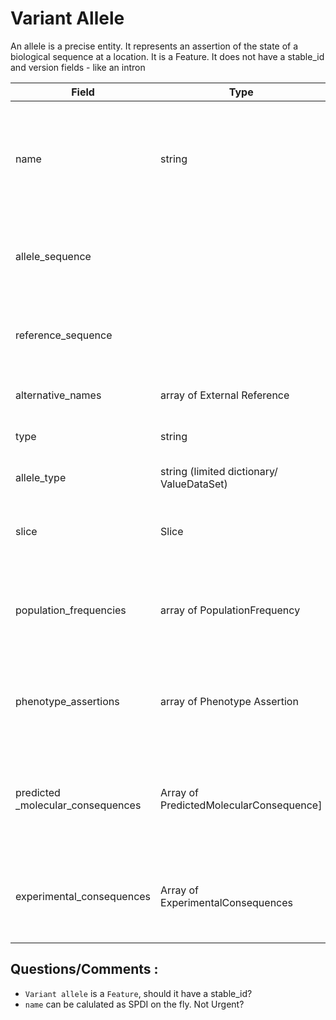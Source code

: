 # Variant Allele
An allele is a precise entity. It represents an assertion of the state of a biological sequence at a location. It is a Feature. 
It does not have a stable_id and version fields - like an intron

| Field             | Type            | Description
|-------------------|-----------------|---------------------
| name               | string          | Name of the allele - using position based format - SPDI (not necessarily normalised)
| allele_sequence    |                 | Alternative allele with respect to this sequence/ slice
| reference_sequence |                 | Reference allele with respect to this sequence/ slice
| alternative_names  | array of External Reference| Alternative names + source info
| type               | string                     | This is always Allele
| allele_type        | string (limited dictionary/ ValueDataSet)| SO type eg. insertion, deletion
| slice              | Slice                      | Slice describing the coordinates of the allele
| population_frequencies| array of PopulationFrequency| Shows rate of occurrence in different populations. Can be empty
| phenotype_assertions| array of Phenotype Assertion| Links to disease where the precise allele is known. Can be empty
| predicted _molecular_consequences| Array of PredictedMolecularConsequence]| Shows predicted  effect on transcripts, regulatory features etc. Can be empty
| experimental_consequences| Array of ExperimentalConsequences| Placeholder for AVE (Atlas of Variant Effects) etc. Can be empty

## Questions/Comments :
* `Variant allele` is a `Feature`, should it have a stable_id? 
* `name` can be calulated as SPDI on the fly. Not Urgent?




















